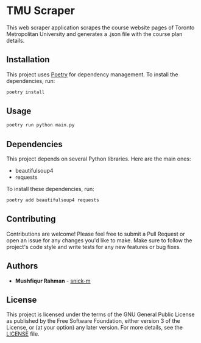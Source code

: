 # TMU Scraper

This web scraper application scrapes the course website pages of Toronto Metropolitan University and generates a .json file with the course plan details.

## Installation

This project uses [Poetry](https://python-poetry.org/) for dependency management. To install the dependencies, run:

```sh
poetry install
```

## Usage

```sh
poetry run python main.py
```

## Dependencies

This project depends on several Python libraries. Here are the main ones:

- beautifulsoup4
- requests

To install these dependencies, run:

```sh
poetry add beautifulsoup4 requests
```

## Contributing

Contributions are welcome! Please feel free to submit a Pull Request or open an issue for any changes you'd like to make. Make sure to follow the project's code style and write tests for any new features or bug fixes.

## Authors

- **Mushfiqur Rahman** - [snick-m](https://github.com/snick-m)

## License

This project is licensed under the terms of the GNU General Public License as published by the Free Software Foundation, either version 3 of the License, or (at your option) any later version. For more details, see the [LICENSE](LICENSE) file.